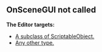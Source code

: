 ## OnSceneGUI not called

**The Editor targets:**
- [A subclass of ScriptableObject.](OnSceneGUI%20ScriptableObject.md)
- [Any other type.](OnSceneGUI%20Gizmos.md)
